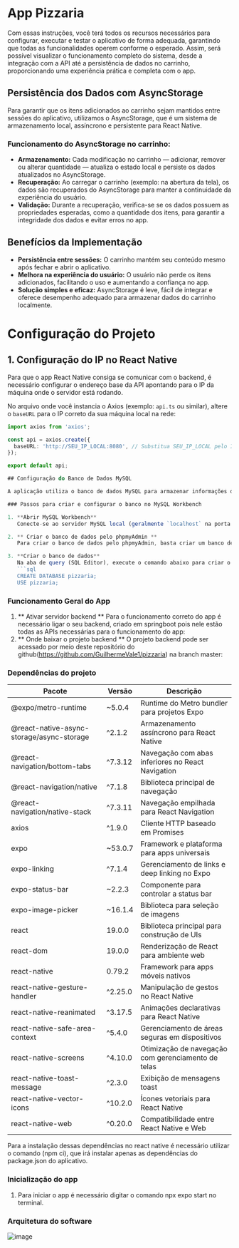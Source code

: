 
# App Pizzaria

Com essas instruções, você terá todos os recursos necessários para configurar, executar e testar o aplicativo de forma adequada, garantindo que todas as funcionalidades operem conforme o esperado. Assim, será possível visualizar o funcionamento completo do sistema, desde a integração com a API até a persistência de dados no carrinho, proporcionando uma experiência prática e completa com o app.



## Persistência dos Dados com AsyncStorage

Para garantir que os itens adicionados ao carrinho sejam mantidos entre sessões do aplicativo, utilizamos o AsyncStorage, que é um sistema de armazenamento local, assíncrono e persistente para React Native.

### Funcionamento do AsyncStorage no carrinho:

- **Armazenamento:** Cada modificação no carrinho — adicionar, remover ou alterar quantidade — atualiza o estado local e persiste os dados atualizados no AsyncStorage.
- **Recuperação:** Ao carregar o carrinho (exemplo: na abertura da tela), os dados são recuperados do AsyncStorage para manter a continuidade da experiência do usuário.
- **Validação:** Durante a recuperação, verifica-se se os dados possuem as propriedades esperadas, como a quantidade dos itens, para garantir a integridade dos dados e evitar erros no app.

## Benefícios da Implementação

- **Persistência entre sessões:** O carrinho mantém seu conteúdo mesmo após fechar e abrir o aplicativo.
- **Melhora na experiência do usuário:** O usuário não perde os itens adicionados, facilitando o uso e aumentando a confiança no app.
- **Solução simples e eficaz:** AsyncStorage é leve, fácil de integrar e oferece desempenho adequado para armazenar dados do carrinho localmente.

# Configuração do Projeto

## 1. Configuração do IP no React Native

Para que o app React Native consiga se comunicar com o backend, é necessário configurar o endereço base da API apontando para o IP da máquina onde o servidor está rodando.

No arquivo onde você instancia o Axios (exemplo: `api.ts` ou similar), altere o `baseURL` para o IP correto da sua máquina local na rede:

```ts
import axios from 'axios';

const api = axios.create({
  baseURL: 'http://SEU_IP_LOCAL:8080', // Substitua SEU_IP_LOCAL pelo IP da sua máquina
});

export default api;

## Configuração do Banco de Dados MySQL

A aplicação utiliza o banco de dados MySQL para armazenar informações da pizzaria, como produtos e pedidos.

### Passos para criar e configurar o banco no MySQL Workbench

1. **Abrir MySQL Workbench**  
   Conecte-se ao servidor MySQL local (geralmente `localhost` na porta padrão `3306`).  

2. ** Criar o banco de dados pelo phpmyAdmin **
   Para criar o banco de dados pelo phpmyAdmin, basta criar um banco de dados chamado pizzaria.

3. **Criar o banco de dados**  
   Na aba de query (SQL Editor), execute o comando abaixo para criar o banco:  
   ```sql
   CREATE DATABASE pizzaria;
   USE pizzaria;
   ```


### Funcionamento Geral do App

   1. ** Ativar servidor backend **
      Para o funcionamento correto do app é necessário ligar o seu backend, criado em springboot pois nele estão todas as APIs necessárias para o funcionamento do app:
   2. ** Onde baixar o projeto backend **
      O projeto backend pode ser acessado por meio deste repositório do github(https://github.com/GuilhermeVale1/pizzaria) na branch master:


### Dependências do projeto


| Pacote                                    | Versão   | Descrição                                          |
| ----------------------------------------- | -------- | -------------------------------------------------- |
| @expo/metro-runtime                       | \~5.0.4  | Runtime do Metro bundler para projetos Expo        |
| @react-native-async-storage/async-storage | ^2.1.2   | Armazenamento assíncrono para React Native         |
| @react-navigation/bottom-tabs             | ^7.3.12  | Navegação com abas inferiores no React Navigation  |
| @react-navigation/native                  | ^7.1.8   | Biblioteca principal de navegação                  |
| @react-navigation/native-stack            | ^7.3.11  | Navegação empilhada para React Navigation          |
| axios                                     | ^1.9.0   | Cliente HTTP baseado em Promises                   |
| expo                                      | \~53.0.7 | Framework e plataforma para apps universais        |
| expo-linking                              | ^7.1.4   | Gerenciamento de links e deep linking no Expo      |
| expo-status-bar                           | \~2.2.3  | Componente para controlar a status bar             |
| expo-image-picker                         | \~16.1.4 | Biblioteca para seleção de imagens                 |
| react                                     | 19.0.0   | Biblioteca principal para construção de UIs        |
| react-dom                                 | 19.0.0   | Renderização de React para ambiente web            |
| react-native                              | 0.79.2   | Framework para apps móveis nativos                 |
| react-native-gesture-handler              | ^2.25.0  | Manipulação de gestos no React Native              |
| react-native-reanimated                   | ^3.17.5  | Animações declarativas para React Native           |
| react-native-safe-area-context            | ^5.4.0   | Gerenciamento de áreas seguras em dispositivos     |
| react-native-screens                      | ^4.10.0  | Otimização de navegação com gerenciamento de telas |
| react-native-toast-message                | ^2.3.0   | Exibição de mensagens toast                        |
| react-native-vector-icons                 | ^10.2.0  | Ícones vetoriais para React Native                 |
| react-native-web                          | ^0.20.0  | Compatibilidade entre React Native e Web           |


Para a instalação dessas dependências no react native é necessário utilizar o comando (npm ci), que irá instalar apenas as dependências do package.json do aplicativo.


### Inicialização do app

 1. Para iniciar o app é necessário digitar o comando npx expo start no terminal.

### Arquitetura do software

![image](https://github.com/user-attachments/assets/6786c5e9-63c7-4820-bf19-9e79566d08b9)



